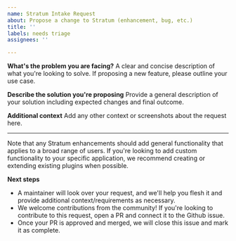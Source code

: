```yaml
---
name: Stratum Intake Request
about: Propose a change to Stratum (enhancement, bug, etc.)
title: ''
labels: needs triage
assignees: ''

---
```


**What's the problem you are facing?**
A clear and concise description of what you're looking to solve. If proposing a new feature, please outline your use case.

**Describe the solution you're proposing**
Provide a general description of your solution including expected changes and final outcome.

**Additional context**
Add any other context or screenshots about the request here.

-----

Note that any Stratum enhancements should add general functionality that applies to a broad range of users. If you're looking to add custom functionality to your specific application, we recommend creating or extending existing plugins when possible.

**Next steps**
- A maintainer will look over your request, and we'll help you flesh it and provide additional context/requirements as necessary.
- We welcome contributions from the community! If you're looking to contribute to this request, open a PR and connect it to the Github issue. 
- Once your PR is approved and merged, we will close this issue and mark it as complete.
